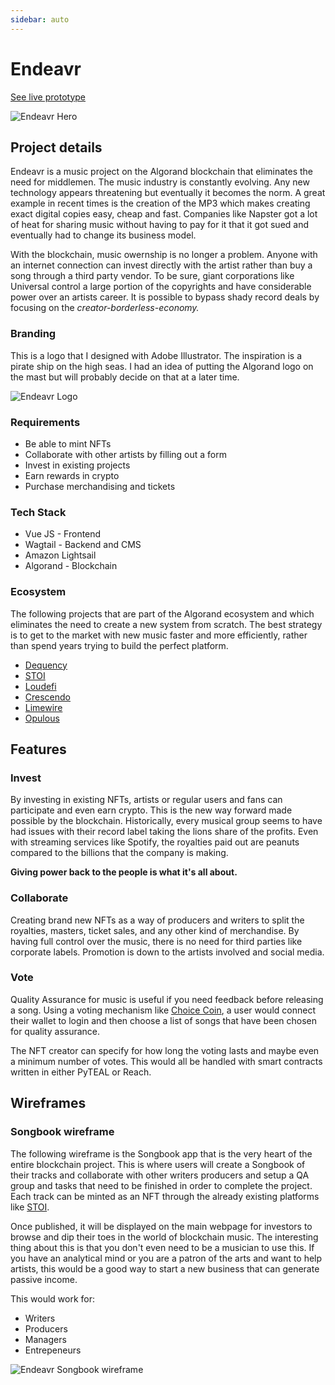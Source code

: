 ```yaml
---
sidebar: auto
---
```


# Endeavr

[See live prototype](https://music-endeavr.netlify.app/)

![Endeavr Hero](/images/work/endeavr/endeavr-new-bg.png)

## Project details
Endeavr is a music project on the Algorand blockchain that eliminates the need for middlemen.  The music industry is constantly evolving.  Any new technology appears threatening but eventually it becomes the norm.  A great example in recent times is the creation of the MP3 which makes creating exact digital copies easy, cheap and fast.  Companies like Napster got a lot of heat for sharing music without having to pay for it that it got sued and eventually had to change its business model.  

With the blockchain, music owernship is no longer a problem.  Anyone with an internet connection can invest directly with the artist rather than buy a song through a third party vendor.  To be sure, giant corporations like Universal control a large portion of the copyrights and have considerable power over an artists career.  It is possible to bypass shady record deals by focusing on the *creator-borderless-economy.*

### Branding
This is a logo that I designed with Adobe Illustrator.  The inspiration is a pirate ship on the high seas. I had an idea of putting the Algorand logo on the mast but will probably decide on that at a later time.

![Endeavr Logo](/images/work/endeavr/endeavr-logo.png)

### Requirements
- Be able to mint NFTs
- Collaborate with other artists by filling out a form
- Invest in existing projects 
- Earn rewards in crypto
- Purchase merchandising and tickets


### Tech Stack
- Vue JS - Frontend
- Wagtail - Backend and CMS
- Amazon Lightsail
- Algorand - Blockchain 

### Ecosystem
The following projects that are part of the Algorand ecosystem and which eliminates the need to create a new system from scratch.  The best strategy is to get to the market with new music faster and more efficiently, rather than spend years trying to build the perfect platform.  

- [Dequency](https://dequency.io/)
- [STOI](https://stoi.org/)
- [Loudefi](https://loudefi.com/)
- [Crescendo](https://crescendocrypto.xyz/)
- [Limewire](https://limewire.com/waitlist)
- [Opulous](https://www.opulous.org/)

## Features

### Invest
By investing in existing NFTs, artists or regular users and fans can participate and even earn crypto.  This is the new way forward made possible by the blockchain.  Historically, every musical group seems to have had issues with their record label taking the lions share of the profits.  Even with streaming services like Spotify, the royalties paid out are peanuts compared to the billions that the company is making. 

**Giving power back to the people is what it's all about.**

### Collaborate
Creating brand new NFTs as a way of producers and writers to split the royalties, masters, ticket sales, and any other kind of merchandise.  By having full control over the music, there is no need for third parties like corporate labels.  Promotion is down to the artists involved and social media. 

### Vote
Quality Assurance for music is useful if you need feedback before releasing a song.  Using a voting mechanism like [Choice Coin](), a user would connect their wallet to login and then choose a list of songs that have been chosen for quality assurance.  

The NFT creator can specify for how long the voting lasts and maybe even a minimum number of votes.  This would all be handled with smart contracts written in either PyTEAL or Reach.

## Wireframes

### Songbook wireframe
The following wireframe is the Songbook app that is the very heart of the entire blockchain project.  This is where users will create a Songbook of their tracks and collaborate with other writers producers and setup a QA group and tasks that need to be finished in order to complete the project.  Each track can be minted as an NFT through the already existing platforms like [STOI](/blog/blockchain/algorand/STOI.md). 

Once published, it will be displayed on the main webpage for investors to browse and dip their toes in the world of blockchain music. The interesting thing about this is that you don't even need to be a musician to use this.  If you have an analytical mind or you are a patron of the arts and want to help artists, this would be a good way to start a new business that can generate passive income.  

This would work for:

- Writers
- Producers
- Managers
- Entrepeneurs


![Endeavr Songbook wireframe](/images/work/endeavr/songbook-wireframe.png)

